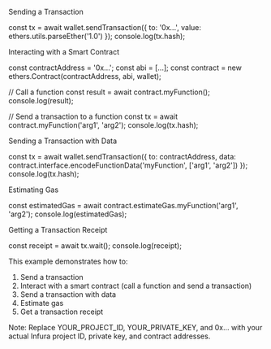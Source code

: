 Sending a Transaction


const tx = await wallet.sendTransaction({
  to: '0x...',
  value: ethers.utils.parseEther('1.0')
});
console.log(tx.hash);


Interacting with a Smart Contract


const contractAddress = '0x...';
const abi = [...];
const contract = new ethers.Contract(contractAddress, abi, wallet);

// Call a function
const result = await contract.myFunction();
console.log(result);

// Send a transaction to a function
const tx = await contract.myFunction('arg1', 'arg2');
console.log(tx.hash);


Sending a Transaction with Data


const tx = await wallet.sendTransaction({
  to: contractAddress,
  data: contract.interface.encodeFunctionData('myFunction', ['arg1', 'arg2'])
});
console.log(tx.hash);


Estimating Gas


const estimatedGas = await contract.estimateGas.myFunction('arg1', 'arg2');
console.log(estimatedGas);


Getting a Transaction Receipt


const receipt = await tx.wait();
console.log(receipt);


This example demonstrates how to:

1. Send a transaction
2. Interact with a smart contract (call a function and send a transaction)
3. Send a transaction with data
4. Estimate gas
5. Get a transaction receipt

Note: Replace YOUR_PROJECT_ID, YOUR_PRIVATE_KEY, and 0x... with your actual Infura project ID, private key, and contract addresses.
